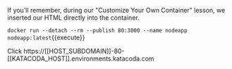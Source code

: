 If you'll remember, during our "Customize Your Own Container" lesson, we inserted our HTML directly into the container.

`docker run --detach --rm --publish 80:3000 --name nodeapp nodeapp:latest`{{execute}}

Click https://[[HOST_SUBDOMAIN]]-80-[[KATACODA_HOST]].environments.katacoda.com
